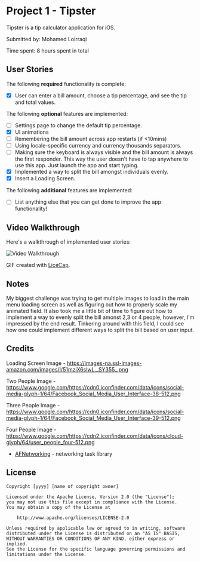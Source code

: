 # Project 1 - Tipster

Tipster is a tip calculator application for iOS.

Submitted by: Mohamed Loirraqi

Time spent: 8 hours spent in total

## User Stories

The following **required** functionality is complete:

* [X] User can enter a bill amount, choose a tip percentage, and see the tip and total values.

The following **optional** features are implemented:

* [ ] Settings page to change the default tip percentage.
* [X] UI animations
* [ ] Remembering the bill amount across app restarts (if <10mins)
* [ ] Using locale-specific currency and currency thousands separators.
* [ ] Making sure the keyboard is always visible and the bill amount is always the first responder. This way the user doesn't have to tap anywhere to use this app. Just launch the app and start typing.
* [X] Implemented a way to split the bill amongst individuals evenly.
* [X] Insert a Loading Screen.

The following **additional** features are implemented:

- [ ] List anything else that you can get done to improve the app functionality!

## Video Walkthrough

Here's a walkthrough of implemented user stories:

<img src='http://g.recordit.co/WwvlYrei1E.gif' title='Video Walkthrough' width='' alt='Video Walkthrough' />

GIF created with [LiceCap](http://www.cockos.com/licecap/).

## Notes

My biggest challenge was trying to get multiple images to load in the main menu loading screen as well as figuring out how to properly scale my animated field. It also took me a little bit of time to figure out how to implement a way to evenly split the bill amonst 2,3 or 4 people, however, I'm impressed by the end result. Tinkering around with this field, I could see how one could implement different ways to split the bill based on user input.

## Credits

Loading Screen Image - https://images-na.ssl-images-amazon.com/images/I/51mziX6slwL._SY355_.png

Two People Image - https://www.google.com/https://cdn0.iconfinder.com/data/icons/social-media-glyph-1/64/Facebook_Social_Media_User_Interface-38-512.png

Three People Image - https://www.google.com/https://cdn0.iconfinder.com/data/icons/social-media-glyph-1/64/Facebook_Social_Media_User_Interface-39-512.png

Four People Image - https://www.google.com/https://cdn2.iconfinder.com/data/icons/cloud-glyph/64/user_people_four-512.png

- [AFNetworking](https://github.com/AFNetworking/AFNetworking) - networking task library

## License

    Copyright [yyyy] [name of copyright owner]

    Licensed under the Apache License, Version 2.0 (the "License");
    you may not use this file except in compliance with the License.
    You may obtain a copy of the License at

        http://www.apache.org/licenses/LICENSE-2.0

    Unless required by applicable law or agreed to in writing, software
    distributed under the License is distributed on an "AS IS" BASIS,
    WITHOUT WARRANTIES OR CONDITIONS OF ANY KIND, either express or implied.
    See the License for the specific language governing permissions and
    limitations under the License.
